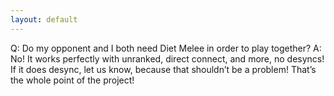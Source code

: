 ```yaml
---
layout: default
---
```


Q: Do my opponent and I both need Diet Melee in order to play together?
A: No! It works perfectly with unranked, direct connect, and more, no desyncs! If it does desync, let us know, because that shouldn’t be a problem! That’s the whole point of the project!
